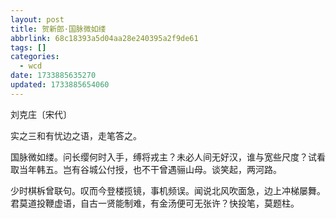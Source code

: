 ```yaml
---
layout: post
title: 贺新郎·国脉微如缕
abbrlink: 68c18393a5d04aa28e240395a2f9de61
tags: []
categories:
  - wcd
date: 1733885635270
updated: 1733885654060
---
```


刘克庄〔宋代〕

实之三和有忧边之语，走笔答之。

国脉微如缕。问长缨何时入手，缚将戎主？未必人间无好汉，谁与宽些尺度？试看取当年韩五。岂有谷城公付授，也不干曾遇骊山母。谈笑起，两河路。

少时棋柝曾联句。叹而今登楼揽镜，事机频误。闻说北风吹面急，边上冲梯屡舞。君莫道投鞭虚语，自古一贤能制难，有金汤便可无张许？快投笔，莫题柱。
